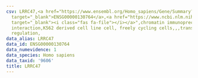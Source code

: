 ```yaml
---
csv: LRRC47,<a href="https://www.ensembl.org/Homo_sapiens/Gene/Summary?db=core;g=ENSG00000130764"
  target="_blank">ENSG00000130764</a>,<a href="https://www.ncbi.nlm.nih.gov/pubmed/23959860"
  target="_blank"><i class="fas fa-file"></i></a>",chromatin immunoprecipitation assay,direct
  interaction,K562 derived cell line cell, freely cycling cells,,,transcriptional
  regulation,
data_alias: LRRC47
data_id: ENSG00000130764
data_numevidence: 1
data_species: Homo sapiens
data_taxid: '9606'
title: LRRC47
---
```

